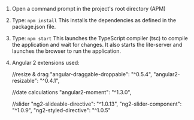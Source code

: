 1) Open a command prompt in the project's root directory (APM)

2) Type: `npm install`
    This installs the dependencies as defined in the package.json file.
    
3) Type: `npm start`
    This launches the TypeScript compiler (tsc) to compile the application and wait for changes. 
    It also starts the lite-server and launches the browser to run the application.




2) Angular 2  extensions used: 

	//resize & drag
    "angular-draggable-droppable": "^0.5.4", 
    "angular2-resizable": "^0.4.1",

	//date calculations
	 "angular2-moment": "^1.3.0",

	//slider
    "ng2-slideable-directive": "^1.0.13",
    "ng2-slider-component": "^1.0.9",
    "ng2-styled-directive": "^1.0.5"